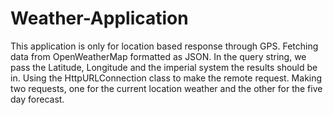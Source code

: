 # Weather-Application
This application is only for location based response through GPS. Fetching data from OpenWeatherMap formatted as JSON. In the query string, we pass the Latitude, Longitude and the imperial system the results should be in. Using the HttpURLConnection class to make the remote request. Making two requests, one for the current location weather and the other for the five day forecast. 

